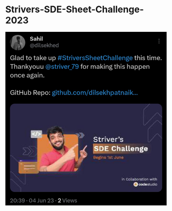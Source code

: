 # Strivers-SDE-Sheet-Challenge-2023
<div align="center"><img src="https://github.com/dilsekhpatnaik7/Strivers-SDE-Sheet-Challenge-2023/blob/main/twitter.jpg" alt="https://github.com/dilsekhpatnaik7/Strivers-SDE-Sheet-Challenge-2023/blob/main/twitter.jpg" /><div/>

